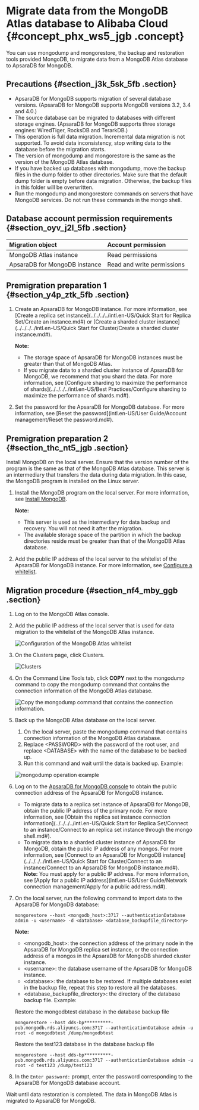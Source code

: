 # Migrate data from the MongoDB Atlas database to Alibaba Cloud {#concept_phx_ws5_jgb .concept}

You can use mongodump and mongorestore, the backup and restoration tools provided MongoDB, to migrate data from a MongoDB Atlas database to ApsaraDB for MongoDB.

## Precautions {#section_j3k_5sk_5fb .section}

-   ApsaraDB for MongoDB supports migration of several database versions. \(ApsaraDB for MongoDB supports MongoDB versions 3.2, 3.4 and 4.0.\)
-   The source database can be migrated to databases with different storage engines. \(ApsaraDB for MongoDB supports three storage engines: WiredTiger, RocksDB and TerarkDB.\)
-   This operation is full data migration. Incremental data migration is not supported. To avoid data inconsistency, stop writing data to the database before the migration starts.
-   The version of mongodump and mongorestore is the same as the version of the MongoDB Atlas database.
-   If you have backed up databases with mongodump, move the backup files in the dump folder to other directories. Make sure that the default dump folder is empty before data migration. Otherwise, the backup files in this folder will be overwritten.
-   Run the mongodump and mongorestore commands on servers that have MongoDB services. Do not run these commands in the mongo shell.

## Database account permission requirements {#section_oyv_j2l_5fb .section}

|Migration object|Account permission|
|:---------------|:-----------------|
|MongoDB Atlas instance|Read permissions|
|ApsaraDB for MongoDB instance|Read and write permissions|

## Premigration preparation 1 {#section_y4p_ztk_5fb .section}

1.  Create an ApsaraDB for MongoDB instance. For more information, see [Create a replica set instance](../../../../intl.en-US/Quick Start for Replica Set/Create an instance.md#) or [Create a sharded cluster instance](../../../../intl.en-US/Quick Start for Cluster/Create a sharded cluster instance.md#).

    **Note:** 

    -   The storage space of ApsaraDB for MongoDB instances must be greater than that of MongoDB Atlas.
    -   If you migrate data to a sharded cluster instance of ApsaraDB for MongoDB, we recommend that you shard the data. For more information, see [Configure sharding to maximize the performance of shards](../../../../intl.en-US/Best Practices/Configure sharding to maximize the performance of shards.md#).
2.  Set the password for the ApsaraDB for MongoDB database. For more information, see [Reset the password](intl.en-US/User Guide/Account management/Reset the password.md#).

## Premigration preparation 2 {#section_thc_nt5_jgb .section}

Install MongoDB on the local server. Ensure that the version number of the program is the same as that of the MongoDB Atlas database. This server is an intermediary that transfers the data during data migration. In this case, the MongoDB program is installed on the Linux server.

1.  Install the MongoDB program on the local server. For more information, see [Install MongoDB](https://docs.mongodb.com/manual/administration/install-community/).

    **Note:** 

    -   This server is used as the intermediary for data backup and recovery. You will not need it after the migration.
    -   The available storage space of the partition in which the backup directories reside must be greater than that of the MongoDB Atlas database.
2.  Add the public IP address of the local server to the whitelist of the ApsaraDB for MongoDB instance. For more information, see [Configure a whitelist](http://1).

## Migration procedure {#section_nf4_mby_ggb .section}

1.  Log on to the MongoDB Atlas console.
2.  Add the public IP address of the local server that is used for data migration to the whitelist of the MongoDB Atlas instance.

    ![Configuration of the MongoDB Atlas whitelist](http://static-aliyun-doc.oss-cn-hangzhou.aliyuncs.com/assets/img/91579/156775296036508_en-US.png)

3.  On the Clusters page, click Clusters.

    ![Clusters](http://static-aliyun-doc.oss-cn-hangzhou.aliyuncs.com/assets/img/91579/156775296036523_en-US.png)

4.  On the Command Line Tools tab, click **COPY** next to the mongodump command to copy the mongodump command that contains the connection information of the MongoDB Atlas database.

    ![Copy the mongodump command that contains the connection information.](http://static-aliyun-doc.oss-cn-hangzhou.aliyuncs.com/assets/img/91579/156775296036524_en-US.png)

5.  Back up the MongoDB Atlas database on the local server.

    1.  On the local server, paste the mongodump command that contains connection information of the MongoDB Atlas database.
    2.  Replace <PASSWORD\> with the password of the root user, and replace <DATABASE\> with the name of the database to be backed up.
    3.  Run this command and wait until the data is backed up.
    Example:

    ![mongodump operation example](http://static-aliyun-doc.oss-cn-hangzhou.aliyuncs.com/assets/img/91579/156775296036534_en-US.png)

6.  Log on to the [ApsaraDB for MongoDB console](https://mongodb.console.aliyun.com) to obtain the public connection address of the ApsaraDB for MongoDB instance.

    -   To migrate data to a replica set instance of ApsaraDB for MongoDB, obtain the public IP address of the primary node. For more information, see [Obtain the replica set instance connection information](../../../../intl.en-US/Quick Start for Replica Set/Connect to an instance/Connect to an replica set instance through the mongo shell.md#).
    -   To migrate data to a sharded cluster instance of ApsaraDB for MongoDB, obtain the public IP address of any mongos. For more information, see [Connect to an ApsaraDB for MongoDB instance](../../../../intl.en-US/Quick Start for Cluster/Connect to an instance/Connect to an ApsaraDB for MongoDB instance.md#).
    **Note:** You must apply for a public IP address. For more information, see [Apply for a public IP address](intl.en-US/User Guide/Network connection management/Apply for a public address.md#).

7.  On the local server, run the following command to import data to the ApsaraDB for MongoDB database:

    ``` {#codeblock_gzz_1vj_ey4}
    mongorestore --host <mongodb_host>:3717 --authenticationDatabase admin -u <username> -d <database> <database_backupfile_directory>
    ```

    **Note:** 

    -   <mongodb\_host\>: the connection address of the primary node in the ApsaraDB for MongoDB replica set instance, or the connection address of a mongos in the ApsaraDB for MongoDB sharded cluster instance.
    -   <username\>: the database username of the ApsaraDB for MongoDB instance.
    -   <database\>: the database to be restored. If multiple databases exist in the backup file, repeat this step to restore all the databases.
    -   <database\_backupfile\_directory\>: the directory of the database backup file.
    Example:

    Restore the mongodbtest database in the database backup file

    ``` {#codeblock_086_sfz_twi}
    mongorestore --host dds-bp**********-pub.mongodb.rds.aliyuncs.com:3717 --authenticationDatabase admin -u root -d mongodbtest /dump/mongodbtest
    ```

    Restore the test123 database in the database backup file

    ``` {#codeblock_5d7_aak_1jy}
    mongorestore --host dds-bp**********-pub.mongodb.rds.aliyuncs.com:3717 --authenticationDatabase admin -u root -d test123 /dump/test123
    ```

8.  In the `Enter password:` prompt, enter the password corresponding to the ApsaraDB for MongoDB database account.

Wait until data restoration is completed. The data in MongoDB Atlas is migrated to ApsaraDB for MongoDB.

